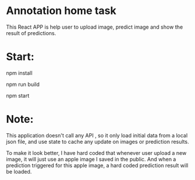 # Annotation home task

This React APP is help user to upload image, predict image and show the result of predictions.

# Start:
npm install

npm run build 

npm start


# Note:
This application doesn't call any API , so it only load initial data from a local json 
file, and use state to cache any update on images or prediction results.

To make it look better, I have hard coded that whenever user upload a new image, it will just use an apple image I saved
in the public. And when a prediction triggered for this apple image, a hard coded prediction result will be loaded. 



